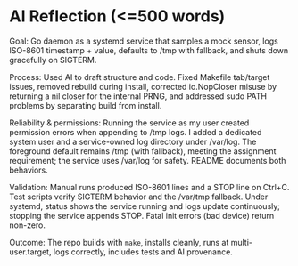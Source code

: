 # AI Reflection (<=500 words)
Goal: Go daemon as a systemd service that samples a mock sensor, logs ISO-8601 timestamp + value, defaults to /tmp with fallback, and shuts down gracefully on SIGTERM.

Process: Used AI to draft structure and code. Fixed Makefile tab/target issues, removed rebuild during install, corrected io.NopCloser misuse by returning a nil closer for the internal PRNG, and addressed sudo PATH problems by separating build from install.

Reliability & permissions: Running the service as my user created permission errors when appending to /tmp logs. I added a dedicated system user and a service-owned log directory under /var/log. The foreground default remains /tmp (with fallback), meeting the assignment requirement; the service uses /var/log for safety. README documents both behaviors.

Validation: Manual runs produced ISO-8601 lines and a STOP line on Ctrl+C. Test scripts verify SIGTERM behavior and the /var/tmp fallback. Under systemd, status shows the service running and logs update continuously; stopping the service appends STOP. Fatal init errors (bad device) return non-zero.

Outcome: The repo builds with `make`, installs cleanly, runs at multi-user.target, logs correctly, includes tests and AI provenance.
